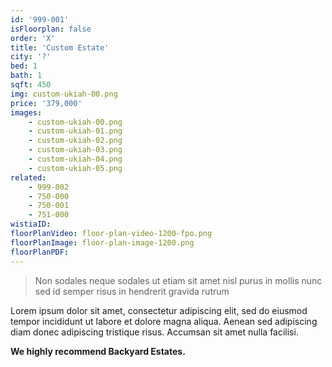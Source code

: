 ```yaml
---
id: '999-001'
isFloorplan: false
order: 'X'
title: 'Custom Estate'
city: '?'
bed: 1
bath: 1
sqft: 450
img: custom-ukiah-00.png
price: '379,000'
images:
    - custom-ukiah-00.png
    - custom-ukiah-01.png
    - custom-ukiah-02.png
    - custom-ukiah-03.png
    - custom-ukiah-04.png
    - custom-ukiah-05.png
related:
    - 999-002
    - 750-000
    - 750-001
    - 751-000
wistiaID:
floorPlanVideo: floor-plan-video-1200-fpo.png
floorPlanImage: floor-plan-image-1200.png
floorPlanPDF:
---
```


> Non sodales neque sodales ut etiam sit amet nisl purus in mollis nunc sed id semper risus in hendrerit gravida rutrum

Lorem ipsum dolor sit amet, consectetur adipiscing elit, sed do eiusmod tempor incididunt ut labore et dolore magna aliqua. Aenean sed adipiscing diam donec adipiscing tristique risus. Accumsan sit amet nulla facilisi.

**We highly recommend Backyard Estates.**
